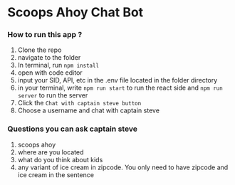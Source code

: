 # Scoops Ahoy Chat Bot

### How to run this app ? 

  1. Clone the repo
  2. navigate to the folder
  3. In terminal, run `npm install`
  4. open with code editor
  5. input your SID, API, etc in the .env file located in the folder directory
  6. in your terminal, write `npm run start` to run the react side and `npm run server` to run the server
  7. Click the `Chat with captain steve button`
  8. Choose a username and chat with captain steve


### Questions you can ask captain steve

  1. scoops ahoy
  2. where are you located
  3. what do you think about kids 
  4. any variant of ice cream in zipcode. You only need to have zipcode and ice cream in the sentence 


